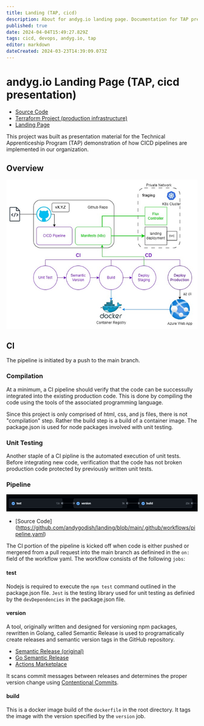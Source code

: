 ```yaml
---
title: Landing (TAP, cicd)
description: About for andyg.io landing page. Documentation for TAP presentation on CICD processes.
published: true
date: 2024-04-04T15:49:27.829Z
tags: cicd, devops, andyg.io, tap
editor: markdown
dateCreated: 2024-03-23T14:39:09.073Z
---
```


# andyg.io Landing Page (TAP, cicd presentation)

- [Source Code](https://github.com/andygodish/landing)
- [Terraform Project (production infrastructure)](https://github.com/andygodish/terraform-agio-landing)
- [Landing Page](https://andyg.io)

This project was built as presentation material for the Technical Apprenticeship Program (TAP) demonstration of how CICD pipelines are implemented in our organization.

## Overview

![landing-cicd.jpg](/images/landing-cicd.jpg)

## CI

The pipeline is initiated by a push to the main branch.

### Compilation

At a minimum, a CI pipeline should verify that the code can be successully integrated into the existing production code. This is done by compiling the code using the tools of the associated programming language. 

Since this project is only comprised of html, css, and js files, there is not "compilation" step. Rather the build step is a build of a container image. The package.json is used for node packages involved with unit testing. 

### Unit Testing

Another staple of a CI pipline is the automated execution of unit tests. Before integrating new code, verification that the code has not broken production code protected by previously written unit tests. 

### Pipeline

![ci-pipeline.png](/images/ci-pipeline.png)

- [Source Code] (https://github.com/andygodish/landing/blob/main/.github/workflows/pipeline.yaml)

The CI portion of the pipeline is kicked off when code is either pushed or mergered from a pull request into the main branch as definined in the `on:` field of the workflow yaml. The workflow consists of the following `jobs`:

#### test

Nodejs is required to execute the `npm test` command outlined in the package.json file. `Jest` is the testing library used for unit testing as definied by the `devDependencies` in the package.json file.

#### version

A tool, originally written and designed for versioning npm packages, rewritten in Golang, called Semantic Release is used to programatically create releases and semantic version tags in the GitHub repository. 

- [Semantic Release (original)](https://semantic-release.gitbook.io/semantic-release)
- [Go Semantic Release](https://github.com/go-semantic-release/action)
- [Actions Marketplace](https://github.com/marketplace/actions/go-semantic-release)

It scans commit messages between releases and determines the proper version change using [Contentional Commits](https://www.conventionalcommits.org/en/v1.0.0/).

#### build

This is a docker image build of the `dockerfile` in the root directory. It tags the image with the version specified by the `version` job. 




